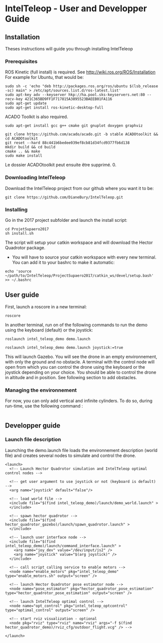 # IntelTeleop - User and Developper Guide


## Installation


Theses instructions will guide you through installing IntelTeleop

### Prerequisites

ROS Kinetic (full install) is required. See http://wiki.ros.org/ROS/Installation
For example for Ubuntu, that would be:

```
sudo sh -c 'echo "deb http://packages.ros.org/ros/ubuntu $(lsb_release -sc) main" > /etc/apt/sources.list.d/ros-latest.list'
sudo apt-key adv --keyserver hkp://ha.pool.sks-keyservers.net:80 --recv-key 421C365BD9FF1F717815A3895523BAEEB01FA116
sudo apt-get update
sudo apt-get install ros-kinetic-desktop-full
```

ACADO Toolkit is also required.

```
sudo apt-get install gcc g++ cmake git gnuplot doxygen graphviz

git clone https://github.com/acado/acado.git -b stable ACADOtoolkit && cd ACADOtoolkit
git reset --hard 88c441b6bedee039ef8cb81d34fcd9377fb6d138
mkdir build && cd build
cmake .. && make
sudo make install
```
Le dossier ACADOtoolkit peut ensuite être supprimé.
0.

### Downloading IntelTeleop

Download the IntelTeleop project from our github where you want it to be:

```
git clone https://github.com/DianeBury/IntelTeleop.git
```

### Installing

Go in the 2017 project subfolder and launch the install script:

```
cd ProjetSupaero2017
sh install.sh
```

The script will setup your catkin workspace and will download the Hector Quadrotor package.

* You will have to source your catkin workspace with every new terminal. You can add it to your bashrc to make it automatic:

```
echo 'source ~/path/to/IntelTeleop/ProjectSupaero2017/catkin_ws/devel/setup.bash' >> ~/.bashrc
```


## User guide

First, launch a roscore in a new terminal:

```
roscore
```

In another terminal, run on of the following commands to run the demo using the keyboard (default) or the joystick:

```
roslaunch intel_teleop_demo demo.launch 
```

```
roslaunch intel_teleop_demo demo.launch joystick:=true
```

This will launch Gazebo. You will see the drone in an empty environnement, with only the ground and no obstacle. A terminal with the control node will open from which you can control the drone using the keyboard or the joystick depending on your choice. You should be able to control the drone in altitude and in position. See following section to add obstacles.


### Managing the environnement

For now, you can only add vertical and infinite cylinders. To do so, during run-time, use the following command :

```

```


## Developper guide

### Launch file description

Launching the demo.launch file loads the environnement description (world file) and creates several nodes to simulate and control the drone.

```
<launch>
  <!-- Launch Hector Quadrotor simulation and IntelTeleop optimal control nodes -->
  
  <!-- get user argument to use joystick or not (keyboard is default) -->
  <arg name="joystick" default="false"/>

  <!-- load world file -->
  <include file="$(find intel_teleop_demo)/launch/demo_world.launch" >
  </include>

  <!-- spawn hector quadrotor -->
  <include file="$(find hector_quadrotor_gazebo)/launch/spawn_quadrotor.launch" >
  </include>

  <!-- launch user interface node -->
  <include file="$(find intel_teleop_demo)/launch/command_interface.launch" >
    <arg name="joy_dev" value="/dev/input/js2" />
    <arg name="joystick" value="$(arg joystick)" />
  </include>

  <!-- call script calling service to enable motors -->
  <node name="enable_motors" pkg="intel_teleop_demo" type="enable_motors.sh" output="screen" />

  <!-- launch Hector Quadrotor pose estimator node -->
  <node name="pose_estimator" pkg="hector_quadrotor_pose_estimation" type="hector_quadrotor_pose_estimation" output="screen" />

  <!-- launch IntelTeleop optimal control -->
  <node name="opt_control" pkg="intel_teleop_optcontrol" type="optimal_control" output="screen" />

  <!-- start rviz visualization - optional
  <node pkg="rviz" type="rviz" name="rviz" args="-f $(find hector_quadrotor_demo)/rviz_cfg/outdoor_flight.vcg" /> -->

</launch>
```
